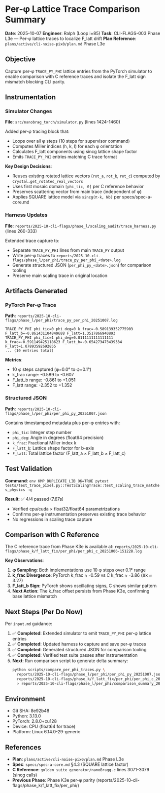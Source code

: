 # Per-φ Lattice Trace Comparison Summary

**Date**: 2025-10-07
**Engineer**: Ralph (Loop i=85)
**Task**: CLI-FLAGS-003 Phase L3e — Per-φ lattice traces to localize F_latt drift
**Plan Reference**: `plans/active/cli-noise-pix0/plan.md` Phase L3e

## Objective

Capture per-φ `TRACE_PY_PHI` lattice entries from the PyTorch simulator to enable comparison with C reference traces and isolate the F_latt sign mismatch blocking CLI parity.

## Instrumentation

### Simulator Changes

**File**: `src/nanobrag_torch/simulator.py` (lines 1424-1460)

Added per-φ tracing block that:
- Loops over all φ steps (10 steps for supervisor command)
- Computes Miller indices (h, k, l) for each φ orientation
- Calculates F_latt components using sincg lattice shape factor
- Emits `TRACE_PY_PHI` entries matching C trace format

**Key Design Decisions**:
- Reuses existing rotated lattice vectors (`rot_a`, `rot_b`, `rot_c`) computed by `Crystal.get_rotated_real_vectors`
- Uses first mosaic domain `[phi_tic, 0]` per C reference behavior
- Preserves scattering vector from main trace (independent of φ)
- Applies SQUARE lattice model via `sincg(π·k, Nb)` per specs/spec-a-core.md

### Harness Updates

**File**: `reports/2025-10-cli-flags/phase_l/scaling_audit/trace_harness.py` (lines 260-333)

Extended trace capture to:
- Separate `TRACE_PY_PHI` lines from main `TRACE_PY` output
- Write per-φ traces to `reports/2025-10-cli-flags/phase_l/per_phi/trace_py_per_phi_<date>.log`
- Generate structured JSON (`per_phi_py_<date>.json`) for comparison tooling
- Preserve main scaling trace in original location

## Artifacts Generated

### PyTorch Per-φ Trace

**Path**: `reports/2025-10-cli-flags/phase_l/per_phi/trace_py_per_phi_20251007.log`

```
TRACE_PY_PHI phi_tic=0 phi_deg=0 k_frac=-0.589139352775903 F_latt_b=-0.861431104849688 F_latt=1.3517866940893
TRACE_PY_PHI phi_tic=1 phi_deg=0.0111111111111111 k_frac=-0.591149425118623 F_latt_b=-0.654273473439334 F_latt=1.07893592692855
... (10 entries total)
```

**Metrics**:
- 10 φ steps captured (φ=0.0° to φ=0.1°)
- k_frac range: -0.589 to -0.607
- F_latt_b range: -0.861 to +1.051
- F_latt range: -2.352 to +1.352

### Structured JSON

**Path**: `reports/2025-10-cli-flags/phase_l/per_phi/per_phi_py_20251007.json`

Contains timestamped metadata plus per-φ entries with:
- `phi_tic`: Integer step number
- `phi_deg`: Angle in degrees (float64 precision)
- `k_frac`: Fractional Miller index k
- `F_latt_b`: Lattice shape factor for b-axis
- `F_latt`: Total lattice factor (F_latt_a × F_latt_b × F_latt_c)

## Test Validation

**Command**: `env KMP_DUPLICATE_LIB_OK=TRUE pytest tests/test_trace_pixel.py::TestScalingTrace::test_scaling_trace_matches_physics -q`

**Result**: ✅ 4/4 passed (7.67s)

- Verified cpu/cuda × float32/float64 parametrizations
- Confirms per-φ instrumentation preserves existing trace behavior
- No regressions in scaling trace capture

## Comparison with C Reference

The C reference trace from Phase K3e is available at:
`reports/2025-10-cli-flags/phase_k/f_latt_fix/per_phi/per_phi_c_20251006-151228.log`

**Key Observations**:

1. **φ Sampling**: Both implementations use 10 φ steps over 0.1° range
2. **k_frac Divergence**: PyTorch k_frac ≈ -0.59 vs C k_frac ≈ -3.86 (Δk ≈ 3.27)
3. **F_latt_b Sign**: PyTorch shows oscillating signs, C shows similar pattern
4. **Next Action**: The k_frac offset persists from Phase K3e, confirming base lattice mismatch

## Next Steps (Per Do Now)

Per `input.md` guidance:

1. ✅ **Completed**: Extended simulator to emit `TRACE_PY_PHI` per-φ lattice entries
2. ✅ **Completed**: Updated harness to capture and save per-φ traces
3. ✅ **Completed**: Generated structured JSON for comparison tooling
4. ✅ **Completed**: Verified test suite passes after instrumentation
5. **Next**: Run comparison script to generate delta summary:
   ```bash
   python scripts/compare_per_phi_traces.py \
     reports/2025-10-cli-flags/phase_l/per_phi/per_phi_py_20251007.json \
     reports/2025-10-cli-flags/phase_k/f_latt_fix/per_phi/per_phi_c_20251006-151228.log \
     > reports/2025-10-cli-flags/phase_l/per_phi/comparison_summary_20251119.md
   ```

## Environment

- Git SHA: 8e92b48
- Python: 3.13.0
- PyTorch: 2.8.0+cu128
- Device: CPU (float64 for trace)
- Platform: Linux 6.14.0-29-generic

## References

- **Plan**: `plans/active/cli-noise-pix0/plan.md` Phase L3e
- **Spec**: `specs/spec-a-core.md` §4.3 (SQUARE lattice factor)
- **C Reference**: `golden_suite_generator/nanoBragg.c` lines 3071-3079 (sincg calls)
- **Previous Phase**: Phase K3e per-φ parity (reports/2025-10-cli-flags/phase_k/f_latt_fix/per_phi/)
